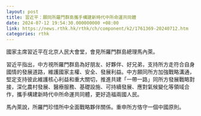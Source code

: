 ```yaml
---
layout: post
title: 習近平：願同所羅門群島攜手構建新時代中所命運共同體
date: 2024-07-12 19:54:30.000000000 +08:00
link: https://news.rthk.hk/rthk/ch/component/k2/1761369-20240712.htm
categories: rthk
---
```


國家主席習近平在北京人民大會堂，會見所羅門群島總理馬內萊。

習近平指出，中方視所羅門群島為好朋友、好夥伴、好兄弟，支持所方走符合自身國情的發展道路，維護國家主權、安全、發展利益。中方願同所方加強戰略溝通，堅定支持彼此維護核心利益和重大關切，推進共建「一帶一路」同所方發展戰略對接，深化農村發展、醫療服務、基礎設施、可持續發展、應對氣候變化等領域合作，攜手構建新時代中所命運共同體，更好造福兩國人民。

馬內萊說，所羅門珍惜所中全面戰略夥伴關係。重申所方恪守一個中國原則。
